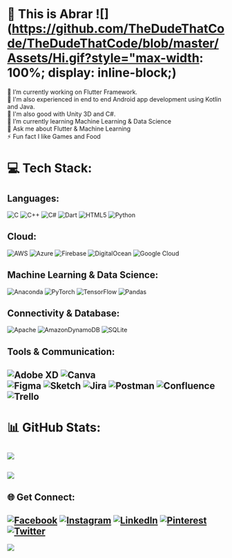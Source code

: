 # 💫 This is Abrar ![](https://github.com/TheDudeThatCode/TheDudeThatCode/blob/master/Assets/Hi.gif?style="max-width: 100%; display: inline-block;)
🔭 I’m currently working on Flutter Framework.<br>👯 I'm also experienced in end to end Android app development using Kotlin and Java. <br>🤝 I'm also good with Unity 3D and C#.<br>🌱 I’m currently learning Machine Learning & Data Science<br>💬 Ask me about Flutter & Machine Learning<br>⚡ Fun fact I like Games and Food



# 💻 Tech Stack:
## Languages:
![C](https://img.shields.io/badge/c-%2300599C.svg?style=for-the-badge&logo=c&logoColor=white) 
![C++](https://img.shields.io/badge/c++-%2300599C.svg?style=for-the-badge&logo=c%2B%2B&logoColor=white) 
![C#](https://img.shields.io/badge/c%23-%23239120.svg?style=for-the-badge&logo=c-sharp&logoColor=white) 
![Dart](https://img.shields.io/badge/dart-%230175C2.svg?style=for-the-badge&logo=dart&logoColor=white) 
![HTML5](https://img.shields.io/badge/html5-%23E34F26.svg?style=for-the-badge&logo=html5&logoColor=white) 
![Python](https://img.shields.io/badge/python-3670A0?style=for-the-badge&logo=python&logoColor=ffdd54) 
 
## Cloud:
![AWS](https://img.shields.io/badge/AWS-%23FF9900.svg?style=for-the-badge&logo=amazon-aws&logoColor=white) 
![Azure](https://img.shields.io/badge/azure-%230072C6.svg?style=for-the-badge&logo=azure-devops&logoColor=white) 
![Firebase](https://img.shields.io/badge/firebase-%23039BE5.svg?style=for-the-badge&logo=firebase) 
![DigitalOcean](https://img.shields.io/badge/DigitalOcean-%230167ff.svg?style=for-the-badge&logo=digitalOcean&logoColor=white) 
![Google Cloud](https://img.shields.io/badge/Google%20Cloud-%234285F4.svg?style=for-the-badge&logo=google-cloud&logoColor=white) 
 
## Machine Learning & Data Science:
![Anaconda](https://img.shields.io/badge/Anaconda-%2344A833.svg?style=for-the-badge&logo=anaconda&logoColor=white) 
![PyTorch](https://img.shields.io/badge/PyTorch-%23EE4C2C.svg?style=for-the-badge&logo=PyTorch&logoColor=white) 
![TensorFlow](https://img.shields.io/badge/TensorFlow-%23FF6F00.svg?style=for-the-badge&logo=TensorFlow&logoColor=white) 
![Pandas](https://img.shields.io/badge/pandas-%23150458.svg?style=for-the-badge&logo=pandas&logoColor=white) 
 
## Connectivity & Database:
![Apache](https://img.shields.io/badge/apache-%23D42029.svg?style=for-the-badge&logo=apache&logoColor=white) 
![AmazonDynamoDB](https://img.shields.io/badge/Amazon%20DynamoDB-4053D6?style=for-the-badge&logo=Amazon%20DynamoDB&logoColor=white) 
![SQLite](https://img.shields.io/badge/sqlite-%2307405e.svg?style=for-the-badge&logo=sqlite&logoColor=white) 
 
## Tools & Communication:
![Adobe XD](https://img.shields.io/badge/Adobe%20XD-470137?style=for-the-badge&logo=Adobe%20XD&logoColor=#FF61F6) 
![Canva](https://img.shields.io/badge/Canva-%2300C4CC.svg?style=for-the-badge&logo=Canva&logoColor=white) 	
![Figma](https://img.shields.io/badge/figma-%23F24E1E.svg?style=for-the-badge&logo=figma&logoColor=white) 
![Sketch](https://img.shields.io/badge/Sketch-FFB387?style=for-the-badge&logo=sketch&logoColor=black) 
![Jira](https://img.shields.io/badge/jira-%230A0FFF.svg?style=for-the-badge&logo=jira&logoColor=white) 
![Postman](https://img.shields.io/badge/Postman-FF6C37?style=for-the-badge&logo=postman&logoColor=white) 
![Confluence](https://img.shields.io/badge/confluence-%23172BF4.svg?style=for-the-badge&logo=confluence&logoColor=white) 
![Trello](https://img.shields.io/badge/Trello-%23026AA7.svg?style=for-the-badge&logo=Trello&logoColor=white)
---

# 📊 GitHub Stats:
![](https://github-readme-stats.vercel.app/api?username=abrarahmed786&theme=dark&hide_border=false&include_all_commits=true&count_private=true)<br/>
---
![](https://github-readme-stats.vercel.app/api/top-langs/?username=abrarahmed786&theme=dark&hide_border=false&include_all_commits=true&count_private=true&layout=compact)
---
## 🌐 Get Connect:
[![Facebook](https://img.shields.io/badge/Facebook-%231877F2.svg?logo=Facebook&logoColor=white)](https://facebook.com/soabrar) 
[![Instagram](https://img.shields.io/badge/Instagram-%23E4405F.svg?logo=Instagram&logoColor=white)](https://instagram.com/arron_ston) 
[![LinkedIn](https://img.shields.io/badge/LinkedIn-%230077B5.svg?logo=linkedin&logoColor=white)](https://linkedin.com/in/arron-ston) 
[![Pinterest](https://img.shields.io/badge/Pinterest-%23E60023.svg?logo=Pinterest&logoColor=white)](https://pinterest.com/damonston) 
[![Twitter](https://img.shields.io/badge/Twitter-%231DA1F2.svg?logo=Twitter&logoColor=white)](https://twitter.com/Arron_ston) 
---
[![](https://visitcount.itsvg.in/api?id=abrarahmed786&icon=5&color=0)](https://visitcount.itsvg.in)




